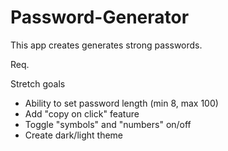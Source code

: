 # Password-Generator
This app creates generates strong passwords.

Req.

<!-- - Generate two random passwords when the user clicks the button -->
<!-- - Each password should be 15 characters long -->

Stretch goals
- Ability to set password length (min 8, max 100)
- Add "copy on click" feature
- Toggle "symbols" and "numbers" on/off
- Create dark/light theme

<!-- //Generate passwords button
function generatePasswords() {
    for (let i = 0; i < 15; i++) {
        // (let i = 1; i <= 15; i++) <<same thing | for loops count the amount of times you want the code to run
        // (let i = 1; i < 16; i++) <<same thing
        let firstPass = Math.floor( Math.random() * characters.length );
        let secondPass = Math.floor( Math.random() * characters.length );
        //Math.floor cuts the decimals created by Math.random. Math Random gives a number between 0 to 0.999, when you multiply it by let's say 5 it creates numbers from 0.000 to 4.999. In this case we are multiplying it by the length of the characters array. The Pass variables are multiplying a random number out of the characters array. Returning a random character each time until it completes 15 laps of running the code expressed by the for loop.
        passOne.textContent += characters[firstPass];
        passTwo.textContent += characters[secondPass];
        //All we are doing here is giving passOne and Two the returned random values from the variables above and then adding the rest of the random characters until it completes 15 laps of code as declared in the for loop.
    }
} -->